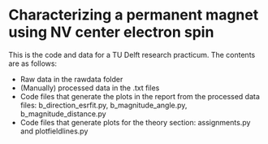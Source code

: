 # Characterizing a permanent magnet using NV center electron spin
This is the code and data for a TU Delft research practicum. The contents are as follows:
* Raw data in the rawdata folder
* (Manually) processed data in the .txt files
* Code files that generate the plots in the report from the processed data files: b_direction_esrfit.py, b_magnitude_angle.py, b_magnitude_distance.py
* Code files that generate plots for the theory section: assignments.py and plotfieldlines.py
